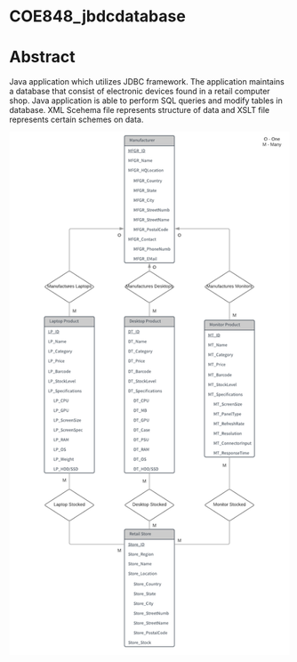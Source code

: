 # COE848_jbdcdatabase

# Abstract
Java application which utilizes JDBC framework. The application maintains a database that consist of electronic devices found in a retail computer shop. Java application is able to perform SQL queries and modify tables in database. XML Scehema file represents structure of data and XSLT file represents certain schemes on data.

![](pictures/ERDiagram.png)

